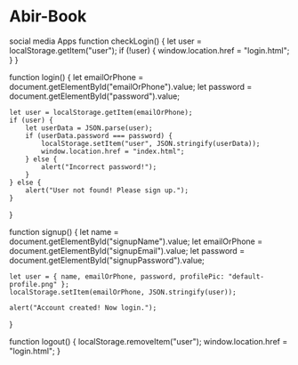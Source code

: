 # Abir-Book
social media Apps
function checkLogin() {
    let user = localStorage.getItem("user");
    if (!user) {
        window.location.href = "login.html";
    }
}

function login() {
    let emailOrPhone = document.getElementById("emailOrPhone").value;
    let password = document.getElementById("password").value;

    let user = localStorage.getItem(emailOrPhone);
    if (user) {
        let userData = JSON.parse(user);
        if (userData.password === password) {
            localStorage.setItem("user", JSON.stringify(userData));
            window.location.href = "index.html";
        } else {
            alert("Incorrect password!");
        }
    } else {
        alert("User not found! Please sign up.");
    }
}

function signup() {
    let name = document.getElementById("signupName").value;
    let emailOrPhone = document.getElementById("signupEmail").value;
    let password = document.getElementById("signupPassword").value;

    let user = { name, emailOrPhone, password, profilePic: "default-profile.png" };
    localStorage.setItem(emailOrPhone, JSON.stringify(user));

    alert("Account created! Now login.");
}

function logout() {
    localStorage.removeItem("user");
    window.location.href = "login.html";
}

